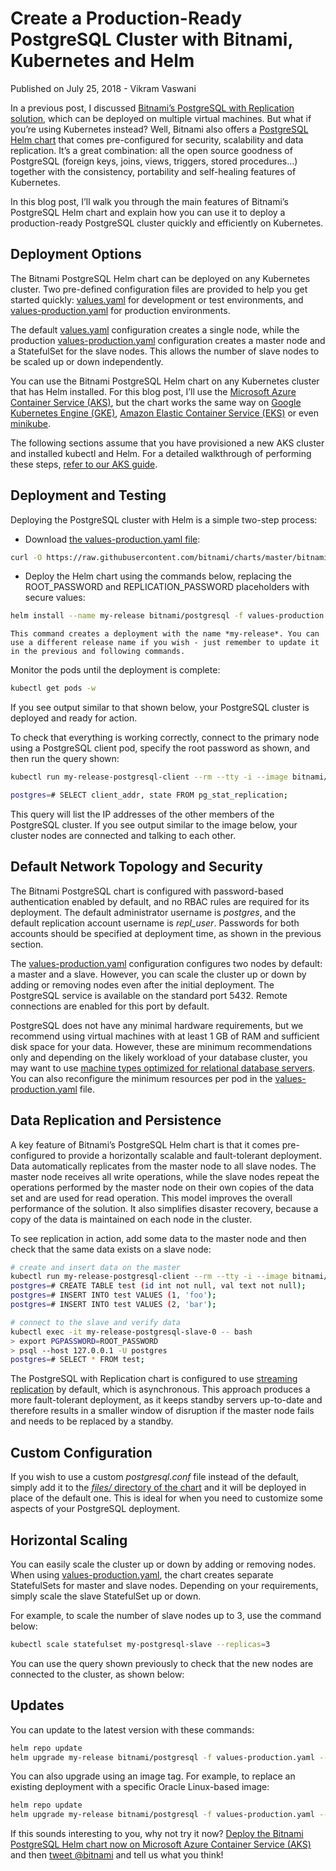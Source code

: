# Create a Production-Ready PostgreSQL Cluster with Bitnami, Kubernetes and Helm

Published on July 25, 2018 - Vikram Vaswani

In a previous post, I discussed [Bitnami’s PostgreSQL with Replication solution](https://engineering.bitnami.com/articles/worried-about-big-data-scale-up-with-bitnami-secure-fault-tolerant-postgresql-cluster.html), which can be deployed on multiple virtual machines. But what if you’re using Kubernetes instead? Well, Bitnami also offers a [PostgreSQL Helm chart](https://github.com/bitnami/charts/tree/master/bitnami/postgresql) that comes pre-configured for security, scalability and data replication. It’s a great combination: all the open source goodness of PostgreSQL (foreign keys, joins, views, triggers, stored procedures…) together with the consistency, portability and self-healing features of Kubernetes.

In this blog post, I’ll walk you through the main features of Bitnami’s PostgreSQL Helm chart and explain how you can use it to deploy a production-ready PostgreSQL cluster quickly and efficiently on Kubernetes.

## Deployment Options

The Bitnami PostgreSQL Helm chart can be deployed on any Kubernetes cluster. Two pre-defined configuration files are provided to help you get started quickly: [values.yaml](https://raw.githubusercontent.com/bitnami/charts/master/bitnami/postgresql/values.yaml) for development or test environments, and [values-production.yaml](https://github.com/bitnami/charts/blob/master/bitnami/postgresql/values-production.yaml) for production environments.

The default [values.yaml](https://raw.githubusercontent.com/bitnami/charts/master/bitnami/postgresql/values.yaml) configuration creates a single node, while the production [values-production.yaml](https://github.com/bitnami/charts/blob/master/bitnami/postgresql/values-production.yaml) configuration creates a master node and a StatefulSet for the slave nodes. This allows the number of slave nodes to be scaled up or down independently.

You can use the Bitnami PostgreSQL Helm chart on any Kubernetes cluster that has Helm installed. For this blog post, I’ll use the [Microsoft Azure Container Service (AKS)](https://docs.microsoft.com/en-us/azure/aks/), but the chart works the same way on [Google Kubernetes Engine (GKE)](https://cloud.google.com/kubernetes-engine/), [Amazon Elastic Container Service (EKS)](https://aws.amazon.com/eks/) or even [minikube](https://github.com/kubernetes/minikube).

The following sections assume that you have provisioned a new AKS cluster and installed kubectl and Helm. For a detailed walkthrough of performing these steps, [refer to our AKS guide](https://docs.bitnami.com/azure/get-started-aks/).

## Deployment and Testing

Deploying the PostgreSQL cluster with Helm is a simple two-step process:

- Download [the values-production.yaml file](https://github.com/bitnami/charts/blob/master/bitnami/postgresql/values-production.yaml):

```bash
curl -O https://raw.githubusercontent.com/bitnami/charts/master/bitnami/postgresql/values-production.yaml
```

- Deploy the Helm chart using the commands below, replacing the ROOT\_PASSWORD and REPLICATION\_PASSWORD placeholders with secure values:

```bash
helm install --name my-release bitnami/postgresql -f values-production.yaml --set postgresqlPassword=ROOT_PASSWORD --set replication.password=REPLICATION_PASSWORD
```

    This command creates a deployment with the name *my-release*. You can use a different release name if you wish - just remember to update it in the previous and following commands.

Monitor the pods until the deployment is complete:

```bash
kubectl get pods -w
```

If you see output similar to that shown below, your PostgreSQL cluster is deployed and ready for action.

To check that everything is working correctly, connect to the primary node using a PostgreSQL client pod, specify the root password as shown, and then run the query shown:

```bash
kubectl run my-release-postgresql-client --rm --tty -i --image bitnami/postgresql --env="PGPASSWORD=ROOT_PASSWORD" --command -- psql --host my-release-postgresql -U postgres

postgres=# SELECT client_addr, state FROM pg_stat_replication;
```

This query will list the IP addresses of the other members of the PostgreSQL cluster. If you see output similar to the image below, your cluster nodes are connected and talking to each other.

## Default Network Topology and Security

The Bitnami PostgreSQL chart is configured with password-based authentication enabled by default, and no RBAC rules are required for its deployment. The default administrator username is *postgres*, and the default replication account username is *repl\_user*. Passwords for both accounts should be specified at deployment time, as shown in the previous section.

The [values-production.yaml](https://raw.githubusercontent.com/bitnami/charts/master/bitnami/postgresql/values-production.yaml) configuration configures two nodes by default: a master and a slave. However, you can scale the cluster up or down by adding or removing nodes even after the initial deployment. The PostgreSQL service is available on the standard port 5432. Remote connections are enabled for this port by default.

PostgreSQL does not have any minimal hardware requirements, but we recommend using virtual machines with at least 1 GB of RAM and sufficient disk space for your data. However, these are minimum recommendations only and depending on the likely workload of your database cluster, you may want to use [machine types optimized for relational database servers](https://azure.microsoft.com/en-us/pricing/details/virtual-machines/series/). You can also reconfigure the minimum resources per pod in the [values-production.yaml](https://raw.githubusercontent.com/bitnami/charts/master/bitnami/postgresql/values-production.yaml) file.

## Data Replication and Persistence

A key feature of Bitnami’s PostgreSQL Helm chart is that it comes pre-configured to provide a horizontally scalable and fault-tolerant deployment. Data automatically replicates from the master node to all slave nodes. The master node receives all write operations, while the slave nodes repeat the operations performed by the master node on their own copies of the data set and are used for read operation. This model improves the overall performance of the solution. It also simplifies disaster recovery, because a copy of the data is maintained on each node in the cluster.

To see replication in action, add some data to the master node and then check that the same data exists on a slave node:

```bash
# create and insert data on the master
kubectl run my-release-postgresql-client --rm --tty -i --image bitnami/postgresql --env="PGPASSWORD=ROOT_PASSWORD" --command -- psql --host my-release-postgresql -U postgres
postgres=# CREATE TABLE test (id int not null, val text not null);
postgres=# INSERT INTO test VALUES (1, 'foo');
postgres=# INSERT INTO test VALUES (2, 'bar');

# connect to the slave and verify data
kubectl exec -it my-release-postgresql-slave-0 -- bash
> export PGPASSWORD=ROOT_PASSWORD
> psql --host 127.0.0.1 -U postgres
postgres=# SELECT * FROM test;
```

The PostgreSQL with Replication chart is configured to use [streaming replication](https://www.postgresql.org/docs/current/static/warm-standby.html#STREAMING-REPLICATION) by default, which is asynchronous. This approach produces a more fault-tolerant deployment, as it keeps standby servers up-to-date and therefore results in a smaller window of disruption if the master node fails and needs to be replaced by a standby.

## Custom Configuration

If you wish to use a custom *postgresql.conf* file instead of the default, simply add it to the [*files/* directory of the chart](https://github.com/bitnami/charts/tree/master/bitnami/postgresql/files) and it will be deployed in place of the default one. This is ideal for when you need to customize some aspects of your PostgreSQL deployment.

## Horizontal Scaling

You can easily scale the cluster up or down by adding or removing nodes. When using [values-production.yaml](https://raw.githubusercontent.com/bitnami/charts/master/bitnami/postgresql/values-production.yaml), the chart creates separate StatefulSets for master and slave nodes. Depending on your requirements, simply scale the slave StatefulSet up or down.

For example, to scale the number of slave nodes up to 3, use the command below:

```bash
kubectl scale statefulset my-postgresql-slave --replicas=3
```

You can use the query shown previously to check that the new nodes are connected to the cluster, as shown below:

## Updates

You can update to the latest version with these commands:

```bash
helm repo update
helm upgrade my-release bitnami/postgresql -f values-production.yaml --set postgresqlPassword=ROOT_PASSWORD --set replication.password=REPLICATION_PASSWORD
```

You can also upgrade using an image tag. For example, to replace an existing deployment with a specific Oracle Linux-based image:

```bash
helm repo update
helm upgrade my-release bitnami/postgresql -f values-production.yaml --set postgresqlPassword=ROOT_PASSWORD --set replication.password=REPLICATION_PASSWORD --set image.tag=10.4.0-ol-7
```

If this sounds interesting to you, why not try it now? [Deploy the Bitnami PostgreSQL Helm chart now on Microsoft Azure Container Service (AKS)](https://github.com/bitnami/charts/tree/master/bitnami/postgresql) and then [tweet @bitnami](https://twitter.com/bitnami) and tell us what you think!
